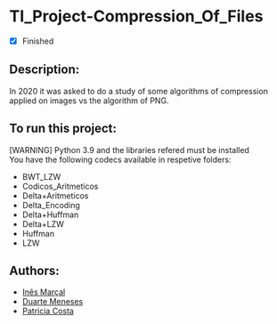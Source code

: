 # TI_Project-Compression_Of_Files
- [x] Finished

## Description:
In 2020 it was asked to do a study of some algorithms of compression applied on images vs the algorithm of PNG.<br>

## To run this project:
[WARNING] Python 3.9 and the libraries refered must be installed <br>
You have the following codecs available in respetive folders:
  - BWT_LZW
  - Codicos_Aritmeticos
  - Delta+Aritmeticos
  - Delta_Encoding
  - Delta+Huffman
  - Delta+LZW
  - Huffman
  - LZW
  
## Authors:
- [Inês Marçal](https://github.com/inesmarcal)
- [Duarte Meneses](https://github.com/DMeneses01)
- [Patricia  Costa](https://github.com/patii01)
